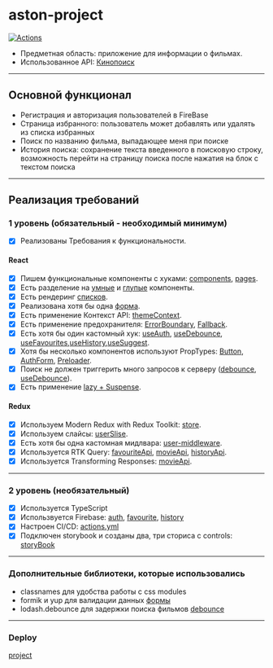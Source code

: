 # aston-project

[![Actions](https://github.com/BullatBor/aston_project/actions/workflows/checks.yml/badge.svg)](https://github.com/BullatBor/aston_project/actions/workflows/checks.yml)

- Предметная область: приложение для информации о фильмах.
- Использованное API: [Кинопоиск](https://api.kinopoisk.dev/)

---

## Основной функционал

- Регистрация и авторизация пользователей в FireBase
- Страница избранного: пользователь может добавлять или удалять из списка избранных
- Поиск по названию фильма, выпадающее меня при поиске
- История поиска: сохранение текста введенного в поисковую строку, возможность перейти на страницу поиска после нажатия на блок с текстом поиска

---

## Реализация требований

### 1 уровень (обязательный - необходимый минимум)

- [x] Реализованы Требования к функциональности.

#### React

- [x] Пишем функциональные компоненты c хуками: [components](src/ui/components), [pages](src/pages).
- [x] Есть разделение на [умные](src/pages/MainPage/MainPage.tsx) и [глупые](src\ui\elements\Button\Button.tsx) компоненты.
- [x] Есть рендеринг [списков](src/pages/MainPage/MainPage.tsx).
- [x] Реализована хотя бы одна [форма](src\ui\components\AuthButtons\AuthButtons.tsx).
- [x] Есть применение Контекст API: [themeContext](src\context\ThemeContext.ts).
- [x] Есть применение предохранителя: [ErrorBoundary](src/app.tsx), [Fallback](src\ui\components\ErrorBoundary\ErrorBoundary.tsx).
- [x] Есть хотя бы один кастомный хук: [useAuth](src/hooks/useAuth.ts), [useDebounce](src/hooks/useDebounce.ts), [useFavourites](src/hooks/useFavourites.ts),[useHistory](src/hooks/useHistory.ts),[useSuggest](src/hooks/useSuggest.ts).
- [x] Хотя бы несколько компонентов используют PropTypes: [Button](src\ui\elements\Button\Button.tsx), [AuthForm](src\ui\components\AuthForm\AuthForm.tsx), [Preloader](src\ui\elements\Preloader\Preloader.tsx).
- [x] Поиск не должен триггерить много запросов к серверу ([debounce](src\ui\components\Search\Search.tsx), [useDebounce](src/hooks/useDebounce.ts)).
- [x] Есть применение [lazy + Suspense](src\ui\components\Main\Main.tsx).

#### Redux

- [x] Используем Modern Redux with Redux Toolkit: [store](src/store/store.ts).
- [x] Используем слайсы: [userSlise](src\store\auth\authSlice.ts).
- [x] Есть хотя бы одна кастомная мидлвара: [user-middleware](src/store/middlewares/user-middleware.ts).
- [x] Используется RTK Query: [favouriteApi](src\store\rtkQuery\favoritesApi.ts), [movieApi](src\store\rtkQuery\movieApi.ts), [historyApi](src\store\rtkQuery\historyApi.ts).
- [x] Используется Transforming Responses: [movieApi](src\store\rtkQuery\movieApi.ts).

---

### 2 уровень (необязательный)

- [x] Используется TypeScript
- [x] Использвуется Firebase: [auth](src/hooks/useAuth.ts), [favourite](src/hooks/useFavourites.ts), [history](src/hooks/useHistory.ts)
- [x] Настроен CI/CD: [actions.yml](.github\workflows\checks.yml)
- [x] Подключен storybook и созданы два, три сториса с controls: [storyBook](src/ui/elements/Button/Button.stories.tsx)

---

### Дополнительные библиотеки, которые использовались

- classnames для удобства работы с css modules
- formik и yup для валидации данных [формы](src/ui/components/AuthForm/AuthForm.tsx)
- lodash.debounce для задержки поиска фильмов [debounce](src/hooks/useDebounce.ts)

---

### Deploy

[project](https://bullatbor.github.io/aston_project/)
